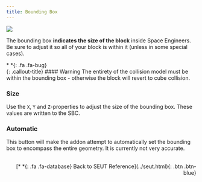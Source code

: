 ```yaml
---
title: Bounding Box
---
```

![](/modding-reference/assets/images/reference/seut/bounding-box_1.png)

The bounding box **indicates the size of the block** inside Space Engineers. Be sure to adjust it so all of your block is within it (unless in some special cases). 

<div class="callout-block callout-warning"><div class="icon-holder">*&nbsp;*{: .fa .fa-bug}
</div><div class="content">
{: .callout-title}
#### Warning
The entirety of the collision model must be within the bounding box - otherwise the block will revert to cube collision.
</div></div>

### Size
Use the `X`, `Y` and `Z`-properties to adjust the size of the bounding box. These values are written to the SBC.

### Automatic
This button will make the addon attempt to automatically set the bounding box to encompass the entire geometry. It is currently not very accurate.
<br><br/>
<p style="text-align:right">[*&nbsp;*{: .fa .fa-database} Back to SEUT Reference](../seut.html){: .btn .btn-blue}</p>
